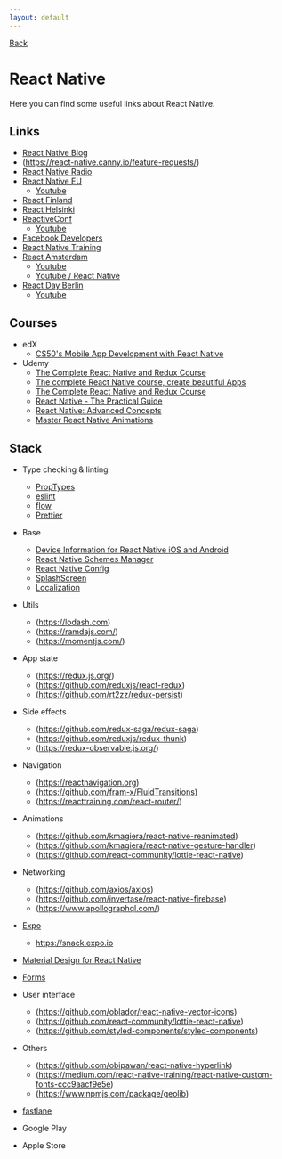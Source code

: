 ```yaml
---
layout: default
---
```


[Back](./)

# React Native

Here you can find some useful links about React Native.

## Links
- [React Native Blog](http://facebook.github.io/react-native/blog/)
- (https://react-native.canny.io/feature-requests/)
- [React Native Radio](https://devchat.tv/react-native-radio/)
- [React Native EU](https://react-native.eu)
  - [Youtube](https://www.youtube.com/channel/UCbvLih553T7f5OAGTfbsJkQ)
- [React Finland](https://react-finland.fi)
- [React Helsinki](https://meetabit.com/communities/react-helsinki)
- [ReactiveConf](https://reactiveconf.com)
  - [Youtube](https://www.youtube.com/channel/UCBHdUnixTWymmXBIw12Y8Qg)
- [Facebook Developers](https://www.youtube.com/user/FacebookDevelopers/videos)
- [React Native Training](https://www.youtube.com/channel/UC8ivCOllOAo7MfPT9k3Hs-Q/featured)
- [React Amsterdam](https://react.amsterdam)
  - [Youtube](https://www.youtube.com/channel/UCsFrt8oKNYXGspSlX9u6uXw)
  - [Youtube / React Native](https://www.youtube.com/watch?v=N-X3Z5A-pW4)
- [React Day Berlin](https://reactday.berlin)
  - [Youtube](https://www.youtube.com/channel/UC1EYHmQYBUJjkmL6OtK4rlw)

## Courses
- edX
  - [CS50's Mobile App Development with React Native](https://courses.edx.org/courses/course-v1:HarvardX+CS50M+Mobile/course/)
- Udemy
  - [The Complete React Native and Redux Course](https://www.udemy.com/the-complete-react-native-and-redux-course/)
  - [The complete React Native course, create beautiful Apps](https://www.udemy.com/the-complete-react-native-course-create-beautiful-apps/)
  - [The Complete React Native and Redux Course](https://www.udemy.com/the-complete-react-native-and-redux-course/)
  - [React Native - The Practical Guide](https://www.udemy.com/react-native-the-practical-guide/)
  - [React Native: Advanced Concepts](https://www.udemy.com/react-native-advanced/)
  - [Master React Native Animations](https://www.udemy.com/master-react-native-animations/)

## Stack

- Type checking & linting
  - [PropTypes](https://reactjs.org/docs/typechecking-with-proptypes.html)
  - [eslint](https://eslint.org/)
  - [flow](https://flow.org/)
  - [Prettier](https://prettier.io)

- Base
  - [Device Information for React Native iOS and Android](https://github.com/rebeccahughes/react-native-device-info)
  - [React Native Schemes Manager](https://github.com/thekevinbrown/react-native-schemes-manager)
  - [React Native Config](https://github.com/luggit/react-native-config)
  - [SplashScreen](https://medium.com/handlebar-labs/how-to-add-a-splash-screen-to-a-react-native-app-ios-and-android-30a3cec835ae)
  - [Localization](https://github.com/AlexanderZaytsev/react-native-i18n)
 
- Utils
  - (https://lodash.com)
  - (https://ramdajs.com/)
  - (https://momentjs.com/)
  
- App state
  - (https://redux.js.org/)
  - (https://github.com/reduxjs/react-redux)
  - (https://github.com/rt2zz/redux-persist)

- Side effects
  - (https://github.com/redux-saga/redux-saga)
  - (https://github.com/reduxjs/redux-thunk)
  - (https://redux-observable.js.org/)

- Navigation
   - (https://reactnavigation.org)
   - (https://github.com/fram-x/FluidTransitions) 
   - (https://reacttraining.com/react-router/)

- Animations
  - (https://github.com/kmagiera/react-native-reanimated)
  - (https://github.com/kmagiera/react-native-gesture-handler)
  - (https://github.com/react-community/lottie-react-native)

- Networking
  - (https://github.com/axios/axios)
  - (https://github.com/invertase/react-native-firebase)
  - (https://www.apollographql.com/)

- [Expo](https://expo.io)
  - https://snack.expo.io

- [Material Design for React Native](https://github.com/callstack/react-native-paper)

- [Forms](https://redux-form.com/7.4.2/)

- User interface
  - (https://github.com/oblador/react-native-vector-icons)
  - (https://github.com/react-community/lottie-react-native)
  - (https://github.com/styled-components/styled-components)

- Others
  - (https://github.com/obipawan/react-native-hyperlink)
  - (https://medium.com/react-native-training/react-native-custom-fonts-ccc9aacf9e5e)
  - (https://www.npmjs.com/package/geolib)
  
- [fastlane](https://fastlane.tools/)

- Google Play
- Apple Store


